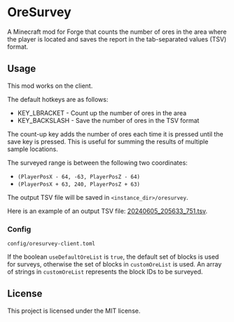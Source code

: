 # OreSurvey

A Minecraft mod for Forge that counts the number of ores in the area where the player is located and saves the report in the tab-separated values (TSV) format.

## Usage

This mod works on the client.

The default hotkeys are as follows:

- KEY_LBRACKET - Count up the number of ores in the area
- KEY_BACKSLASH - Save the number of ores in the TSV format

The count-up key adds the number of ores each time it is pressed until the save key is pressed.
This is useful for summing the results of multiple sample locations.

The surveyed range is between the following two coordinates:

- `(PlayerPosX - 64, -63, PlayerPosZ - 64)`
- `(PlayerPosX + 63, 240, PlayerPosZ + 63)`

The output TSV file will be saved in `<instance_dir>/oresurvey`.

Here is an example of an output TSV file: [20240605_205633_751.tsv](./docs/oresurvey/20240605_205633_751.tsv).

### Config

`config/oresurvey-client.toml`

If the boolean `useDefaultOreList` is `true`, the default set of blocks is used for surveys, otherwise the set of blocks in `customOreList` is used.
An array of strings in `customOreList` represents the block IDs to be surveyed.

## License

This project is licensed under the MIT license.
